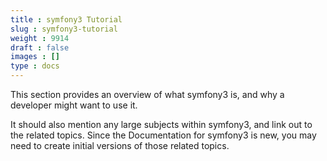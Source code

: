 ```yaml
---
title : symfony3 Tutorial
slug : symfony3-tutorial
weight : 9914
draft : false
images : []
type : docs
---
```


This section provides an overview of what symfony3 is, and why a developer might want to use it.

It should also mention any large subjects within symfony3, and link out to the related topics.  Since the Documentation for symfony3 is new, you may need to create initial versions of those related topics.

